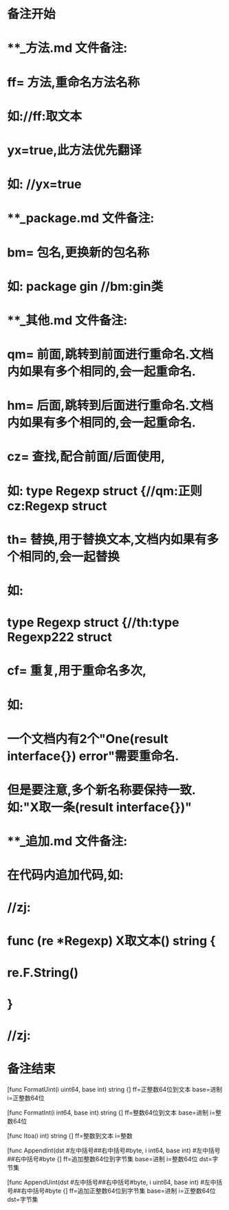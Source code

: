 # 备注开始
# **_方法.md 文件备注:
# ff= 方法,重命名方法名称
# 如://ff:取文本
#
# yx=true,此方法优先翻译
# 如: //yx=true

# **_package.md 文件备注:
# bm= 包名,更换新的包名称 
# 如: package gin //bm:gin类

# **_其他.md 文件备注:
# qm= 前面,跳转到前面进行重命名.文档内如果有多个相同的,会一起重命名.
# hm= 后面,跳转到后面进行重命名.文档内如果有多个相同的,会一起重命名.
# cz= 查找,配合前面/后面使用,
# 如: type Regexp struct {//qm:正则 cz:Regexp struct
#
# th= 替换,用于替换文本,文档内如果有多个相同的,会一起替换
# 如:
# type Regexp struct {//th:type Regexp222 struct
#
# cf= 重复,用于重命名多次,
# 如: 
# 一个文档内有2个"One(result interface{}) error"需要重命名.
# 但是要注意,多个新名称要保持一致. 如:"X取一条(result interface{})"

# **_追加.md 文件备注:
# 在代码内追加代码,如:
# //zj:
# func (re *Regexp) X取文本() string { 
# re.F.String()
# }
# //zj:
# 备注结束

[func FormatUint(i uint64, base int) string {]
ff=正整数64位到文本
base=进制
i=正整数64位

[func FormatInt(i int64, base int) string {]
ff=整数64位到文本
base=进制
i=整数64位

[func Itoa(i int) string {]
ff=整数到文本
i=整数

[func AppendInt(dst #左中括号##右中括号#byte, i int64, base int) #左中括号##右中括号#byte {]
ff=追加整数64位到字节集
base=进制
i=整数64位
dst=字节集

[func AppendUint(dst #左中括号##右中括号#byte, i uint64, base int) #左中括号##右中括号#byte {]
ff=追加正整数64位到字节集
base=进制
i=正整数64位
dst=字节集
